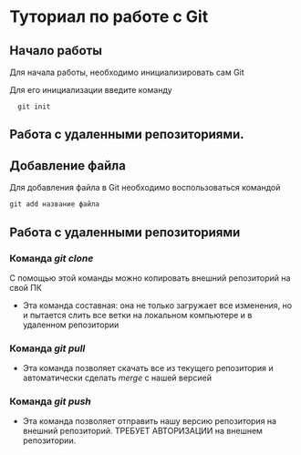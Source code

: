 # Туториал по работе с Git

## Начало работы

Для начала работы, необходимо инициализировать сам Git

Для его инициализации введите команду 

```
  git init
```
## Работа с удаленными репозиториями.

## Добавление файла

Для добавления файла в Git необходимо воспользоваться командой 

```
git add название файла
```

## Работа с удаленными репозиториями

### Команда *git clone*

C помощью этой команды можно копировать внешний репозиторий на свой ПК

* Эта команда составная: она не только
загружает все изменения, но и пытается слить все ветки на локальном компьютере и в удаленном репозитории

### Команда *git pull*

* Эта команда позволяет скачать все из текущего репозитория и автоматически сделать *merge* с нашей версией

### Команда *git push*

* Эта команда позволяет отправить нашу версию репозитория на внешний репозиторий. ТРЕБУЕТ АВТОРИЗАЦИИ на внешнем репозитории.

